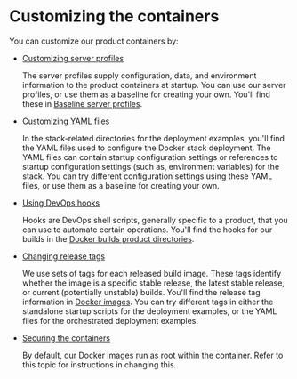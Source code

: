 # Customizing the containers

You can customize our product containers by:

* [Customizing server profiles](profiles.md)

  The server profiles supply configuration, data, and environment information to the product containers at startup. You can use our server profiles, or use them as a baseline for creating your own. You'll find these in [Baseline server profiles](../../pingidentity-server-profiles/baseline/).

* [Customizing YAML files](yamlFiles.md)

  In the stack-related directories for the deployment examples, you'll find the YAML files used to configure the Docker stack deployment. The YAML files can contain startup configuration settings or references to startup configuration settings (such as, environment variables) for the stack. You can try different configuration settings using these YAML files, or use them as a baseline for creating your own.

* [Using DevOps hooks](hooks.md)

  Hooks are DevOps shell scripts, generally specific to a product, that you can use to automate certain operations. You'll find the hooks for our builds in the [Docker builds product directories](../../pingidentity-docker-builds).

* [Changing release tags](releaseTags.md)

  We use sets of tags for each released build image. These tags identify whether the image is a specific stable release, the latest stable release, or current (potentially unstable) builds. You'll find the release tag information in [Docker images](https://pingidentity-devops.gitbook.io/devops/docker-images/). You can try different tags in either the standalone startup scripts for the deployment examples, or the YAML files for the orchestrated deployment examples.

* [Securing the containers](docs/secureContainers.md)

  By default, our Docker images run as root within the container. Refer to this topic for instructions in changing this.